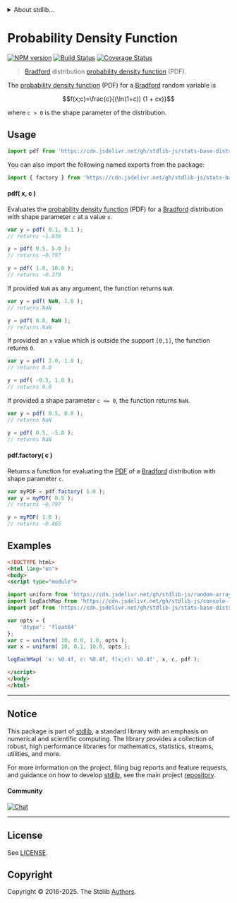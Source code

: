 <!--

@license Apache-2.0

Copyright (c) 2025 The Stdlib Authors.

Licensed under the Apache License, Version 2.0 (the "License");
you may not use this file except in compliance with the License.
You may obtain a copy of the License at

   http://www.apache.org/licenses/LICENSE-2.0

Unless required by applicable law or agreed to in writing, software
distributed under the License is distributed on an "AS IS" BASIS,
WITHOUT WARRANTIES OR CONDITIONS OF ANY KIND, either express or implied.
See the License for the specific language governing permissions and
limitations under the License.

-->


<details>
  <summary>
    About stdlib...
  </summary>
  <p>We believe in a future in which the web is a preferred environment for numerical computation. To help realize this future, we've built stdlib. stdlib is a standard library, with an emphasis on numerical and scientific computation, written in JavaScript (and C) for execution in browsers and in Node.js.</p>
  <p>The library is fully decomposable, being architected in such a way that you can swap out and mix and match APIs and functionality to cater to your exact preferences and use cases.</p>
  <p>When you use stdlib, you can be absolutely certain that you are using the most thorough, rigorous, well-written, studied, documented, tested, measured, and high-quality code out there.</p>
  <p>To join us in bringing numerical computing to the web, get started by checking us out on <a href="https://github.com/stdlib-js/stdlib">GitHub</a>, and please consider <a href="https://opencollective.com/stdlib">financially supporting stdlib</a>. We greatly appreciate your continued support!</p>
</details>

# Probability Density Function

[![NPM version][npm-image]][npm-url] [![Build Status][test-image]][test-url] [![Coverage Status][coverage-image]][coverage-url] <!-- [![dependencies][dependencies-image]][dependencies-url] -->

> [Bradford][bradford-distribution] distribution [probability density function][pdf] (PDF).

<section class="intro">

The [probability density function][pdf] (PDF) for a [Bradford][bradford-distribution] random variable is

<!-- <equation class="equation" label="eq:bradford_pdf" align="center" raw="f(x;c)=\frac{c}{(\ln(1+c)) (1 + cx)}" alt="Probability density function (PDF) for a Bradford distribution."> -->

```math
f(x;c)=\frac{c}{(\ln(1+c)) (1 + cx)}
```

<!-- <div class="equation" align="center" data-raw-text="f(x;c)=\frac{c}{(\ln(1+c)) (1 + cx)}" data-equation="eq:bradford_pdf">
    <img src="https://cdn.jsdelivr.net/gh/stdlib-js/stdlib@51534079fef45e990850102147e8945fb023d1d0/lib/node_modules/@stdlib/stats/base/dists/bradford/pdf/docs/img/equation_bradford_pdf.svg" alt="Probability density function (PDF) for a Bradford distribution.">
    <br>
</div> -->

<!-- </equation> -->

where `c > 0` is the shape parameter of the distribution.

</section>

<!-- /.intro -->



<section class="usage">

## Usage

```javascript
import pdf from 'https://cdn.jsdelivr.net/gh/stdlib-js/stats-base-dists-bradford-pdf@esm/index.mjs';
```

You can also import the following named exports from the package:

```javascript
import { factory } from 'https://cdn.jsdelivr.net/gh/stdlib-js/stats-base-dists-bradford-pdf@esm/index.mjs';
```

#### pdf( x, c )

Evaluates the [probability density function][pdf] (PDF) for a [Bradford][bradford-distribution] distribution with shape parameter `c` at a value `x`.

```javascript
var y = pdf( 0.1, 0.1 );
// returns ~1.039

y = pdf( 0.5, 5.0 );
// returns ~0.797

y = pdf( 1.0, 10.0 );
// returns ~0.379
```

If provided `NaN` as any argument, the function returns `NaN`.

```javascript
var y = pdf( NaN, 1.0 );
// returns NaN

y = pdf( 0.0, NaN );
// returns NaN
```

If provided an `x` value which is outside the support `[0,1]`, the function returns `0`.

```javascript
var y = pdf( 2.0, 1.0 );
// returns 0.0

y = pdf( -0.5, 1.0 );
// returns 0.0
```

If provided a shape parameter `c <= 0`, the function returns `NaN`.

```javascript
var y = pdf( 0.5, 0.0 );
// returns NaN

y = pdf( 0.5, -5.0 );
// returns NaN
```

#### pdf.factory( c )

Returns a function for evaluating the [PDF][pdf] of a [Bradford][bradford-distribution] distribution with shape parameter `c`.

```javascript
var myPDF = pdf.factory( 5.0 );
var y = myPDF( 0.5 );
// returns ~0.797

y = myPDF( 1.0 );
// returns ~0.465
```

</section>

<!-- /.usage -->

<section class="examples">

## Examples

<!-- eslint no-undef: "error" -->

```html
<!DOCTYPE html>
<html lang="en">
<body>
<script type="module">

import uniform from 'https://cdn.jsdelivr.net/gh/stdlib-js/random-array-uniform@esm/index.mjs';
import logEachMap from 'https://cdn.jsdelivr.net/gh/stdlib-js/console-log-each-map@esm/index.mjs';
import pdf from 'https://cdn.jsdelivr.net/gh/stdlib-js/stats-base-dists-bradford-pdf@esm/index.mjs';

var opts = {
    'dtype': 'float64'
};
var c = uniform( 10, 0.0, 1.0, opts );
var x = uniform( 10, 0.1, 10.0, opts );

logEachMap( 'x: %0.4f, c: %0.4f, f(x;c): %0.4f', x, c, pdf );

</script>
</body>
</html>
```

</section>

<!-- /.examples -->

<!-- Section for related `stdlib` packages. Do not manually edit this section, as it is automatically populated. -->

<section class="related">

</section>

<!-- /.related -->

<!-- Section for all links. Make sure to keep an empty line after the `section` element and another before the `/section` close. -->


<section class="main-repo" >

* * *

## Notice

This package is part of [stdlib][stdlib], a standard library with an emphasis on numerical and scientific computing. The library provides a collection of robust, high performance libraries for mathematics, statistics, streams, utilities, and more.

For more information on the project, filing bug reports and feature requests, and guidance on how to develop [stdlib][stdlib], see the main project [repository][stdlib].

#### Community

[![Chat][chat-image]][chat-url]

---

## License

See [LICENSE][stdlib-license].


## Copyright

Copyright &copy; 2016-2025. The Stdlib [Authors][stdlib-authors].

</section>

<!-- /.stdlib -->

<!-- Section for all links. Make sure to keep an empty line after the `section` element and another before the `/section` close. -->

<section class="links">

[npm-image]: http://img.shields.io/npm/v/@stdlib/stats-base-dists-bradford-pdf.svg
[npm-url]: https://npmjs.org/package/@stdlib/stats-base-dists-bradford-pdf

[test-image]: https://github.com/stdlib-js/stats-base-dists-bradford-pdf/actions/workflows/test.yml/badge.svg?branch=main
[test-url]: https://github.com/stdlib-js/stats-base-dists-bradford-pdf/actions/workflows/test.yml?query=branch:main

[coverage-image]: https://img.shields.io/codecov/c/github/stdlib-js/stats-base-dists-bradford-pdf/main.svg
[coverage-url]: https://codecov.io/github/stdlib-js/stats-base-dists-bradford-pdf?branch=main

<!--

[dependencies-image]: https://img.shields.io/david/stdlib-js/stats-base-dists-bradford-pdf.svg
[dependencies-url]: https://david-dm.org/stdlib-js/stats-base-dists-bradford-pdf/main

-->

[chat-image]: https://img.shields.io/gitter/room/stdlib-js/stdlib.svg
[chat-url]: https://app.gitter.im/#/room/#stdlib-js_stdlib:gitter.im

[stdlib]: https://github.com/stdlib-js/stdlib

[stdlib-authors]: https://github.com/stdlib-js/stdlib/graphs/contributors

[umd]: https://github.com/umdjs/umd
[es-module]: https://developer.mozilla.org/en-US/docs/Web/JavaScript/Guide/Modules

[deno-url]: https://github.com/stdlib-js/stats-base-dists-bradford-pdf/tree/deno
[deno-readme]: https://github.com/stdlib-js/stats-base-dists-bradford-pdf/blob/deno/README.md
[umd-url]: https://github.com/stdlib-js/stats-base-dists-bradford-pdf/tree/umd
[umd-readme]: https://github.com/stdlib-js/stats-base-dists-bradford-pdf/blob/umd/README.md
[esm-url]: https://github.com/stdlib-js/stats-base-dists-bradford-pdf/tree/esm
[esm-readme]: https://github.com/stdlib-js/stats-base-dists-bradford-pdf/blob/esm/README.md
[branches-url]: https://github.com/stdlib-js/stats-base-dists-bradford-pdf/blob/main/branches.md

[stdlib-license]: https://raw.githubusercontent.com/stdlib-js/stats-base-dists-bradford-pdf/main/LICENSE

[pdf]: https://en.wikipedia.org/wiki/Probability_density_function

[bradford-distribution]: https://en.wikipedia.org/wiki/Bradford%27s_law

</section>

<!-- /.links -->
